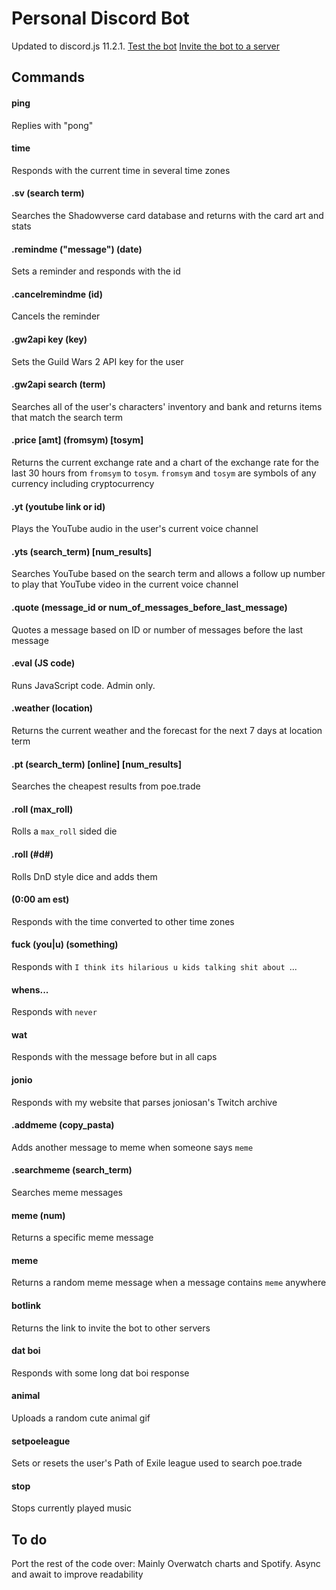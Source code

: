 # Personal Discord Bot
Updated to discord.js 11.2.1.
[Test the bot](https://discord.gg/YpjRNZT)
[Invite the bot to a server](https://discordapp.com/oauth2/authorize?client_id=180762874593935360&scope=bot&permissions=4294967295)

## Commands
#### ping
Replies with "pong"
#### time
Responds with the current time in several time zones
#### .sv (search term)
Searches the Shadowverse card database and returns with the card art and stats
#### .remindme ("message") (date)
Sets a reminder and responds with the id
#### .cancelremindme (id)
Cancels the reminder
#### .gw2api key (key)
Sets the Guild Wars 2 API key for the user
#### .gw2api search (term)
Searches all of the user's characters' inventory and bank and returns items that match the search term
#### .price [amt] (fromsym) [tosym]
Returns the current exchange rate and a chart of the exchange rate for the last 30 hours from `fromsym` to `tosym`. `fromsym` and `tosym` are symbols of any currency including cryptocurrency
#### .yt (youtube link or id)
Plays the YouTube audio in the user's current voice channel
#### .yts (search_term) [num_results]
Searches YouTube based on the search term and allows a follow up number to play that YouTube video in the current voice channel
#### .quote (message_id or num_of_messages_before_last_message)
Quotes a message based on ID or number of messages before the last message
#### .eval (JS code)
Runs JavaScript code. Admin only.
#### .weather (location)
Returns the current weather and the forecast for the next 7 days at location term
#### .pt (search_term) [online] [num_results]
Searches the cheapest results from poe.trade 
#### .roll (max_roll)
Rolls a `max_roll` sided die
#### .roll (#d#)
Rolls DnD style dice and adds them
#### (0:00 am est)
Responds with the time converted to other time zones
#### fuck (you|u) (something)
Responds with `I think its hilarious u kids talking shit about `...
#### whens...
Responds with `never`
#### wat
Responds with the message before but in all caps
#### jonio
Responds with my website that parses joniosan's Twitch archive
#### .addmeme (copy_pasta)
Adds another message to meme when someone says `meme`
#### .searchmeme (search_term)
Searches meme messages
#### meme (num)
Returns a specific meme message
#### meme
Returns a random meme message when a message contains `meme` anywhere
#### botlink
Returns the link to invite the bot to other servers
#### dat boi
Responds with some long dat boi response
#### animal
Uploads a random cute animal gif
#### setpoeleague
Sets or resets the user's Path of Exile league used to search poe.trade
#### stop
Stops currently played music

## To do
Port the rest of the code over: Mainly Overwatch charts and Spotify.
Async and await to improve readability
